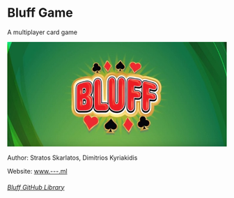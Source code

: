 # Bluff Game

A multiplayer card game

![alt tag](images/bluff.jpg)

Author: Stratos Skarlatos, Dimitrios Kyriakidis

Website: [www.---.ml](http://www.---.ml)


###### [Bluff GitHub Library](https://github.com/iee-ihu-gr-course1941/ADISE22_Bluff2)